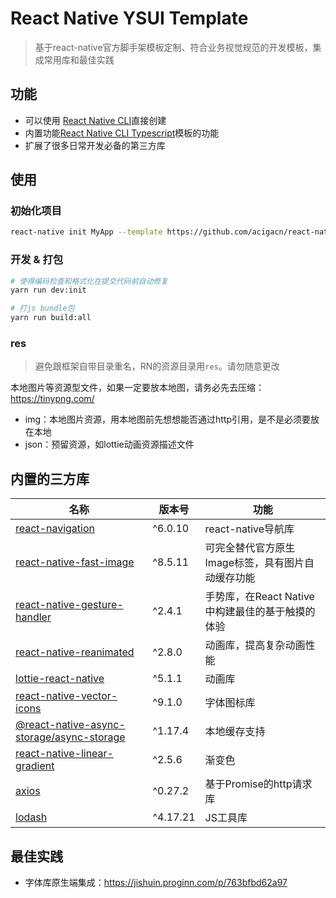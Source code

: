 # React Native YSUI Template

> 基于react-native官方脚手架模板定制、符合业务视觉规范的开发模板，集成常用库和最佳实践

## 功能

- 可以使用 [React Native CLI](https://github.com/react-native-community/cli)直接创建
- 内置功能[React Native CLI Typescript](https://github.com/react-native-community/react-native-template-typescript)模板的功能
- 扩展了很多日常开发必备的第三方库

## 使用

### 初始化项目

```sh
react-native init MyApp --template https://github.com/acigacn/react-native-template-ysui
```

### 开发 & 打包

```sh
# 使得编码检查和格式化在提交代码前自动修复
yarn run dev:init

# 打js bundle包
yarn run build:all
```

### res

> 避免跟框架自带目录重名，RN的资源目录用`res`。请勿随意更改

本地图片等资源型文件，如果一定要放本地图，请务必先去压缩：https://tinypng.com/

- img：本地图片资源，用本地图前先想想能否通过http引用，是不是必须要放在本地
- json：预留资源，如lottie动画资源描述文件


## 内置的三方库

| 名称                                                         | 版本号  | 功能                                              |
| ------------------------------------------------------------ | ------- | ------------------------------------------------- |
| [react-navigation](https://reactnavigation.org/)             | ^6.0.10  | react-native导航库                                |
| [react-native-fast-image](https://github.com/DylanVann/react-native-fast-image) | ^8.5.11  | 可完全替代官方原生Image标签，具有图片自动缓存功能 |
| [react-native-gesture-handler](https://github.com/software-mansion/react-native-gesture-handler) | ^2.4.1  | 手势库，在React Native中构建最佳的基于触摸的体验  |
| [react-native-reanimated](https://github.com/software-mansion/react-native-reanimated) | ^2.8.0 | 动画库，提高复杂动画性能                          |
| [lottie-react-native](https://github.com/lottie-react-native/lottie-react-native) | ^5.1.1  | 动画库                   
| [react-native-vector-icons](https://github.com/oblador/react-native-vector-icons) | ^9.1.0  | 字体图标库
| [@react-native-async-storage/async-storage](https://github.com/react-native-async-storage/async-storage) | ^1.17.4  | 本地缓存支持                                        
| [react-native-linear-gradient](https://github.com/react-native-linear-gradient/react-native-linear-gradient)                      | ^2.5.6 | 渐变色                           |
| [axios](https://github.com/axios/axios)                      | ^0.27.2 | 基于Promise的http请求库                           |
| [lodash](https://github.com/lodash/lodash)                      | ^4.17.21 | JS工具库                           |





## 最佳实践

- 字体库原生端集成：https://jishuin.proginn.com/p/763bfbd62a97


